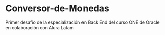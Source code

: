 # Conversor-de-Monedas
Primer desafio de la especialización en Back End del curso ONE de Oracle en colaboración con Alura Latam
